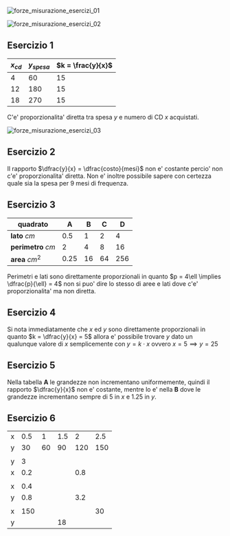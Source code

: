 ![forze_misurazione_esercizi_01](https://github.com/dennyb87/phoenomena/assets/7195133/10c6c176-d826-43fb-b8ee-15fa9dacb3b3)  

![forze_misurazione_esercizi_02](https://github.com/dennyb87/phoenomena/assets/7195133/23b95278-4ec7-490e-89d2-3dbf8b709edf)  

## Esercizio 1  

| $x_{cd}$ | $y_{spesa}$ | $k = \frac{y}{x}$ |
| -------- | ----------- | ----------------- |
| $4$      | $60$        | $15$              |
| $12$     | $180$       | $15$              |
| $18$     | $270$       | $15$              |

C'e' proporzionalita' diretta tra spesa $y$ e numero di CD $x$ acquistati.  

![forze_misurazione_esercizi_03](https://github.com/dennyb87/phoenomena/assets/7195133/092843bc-0d22-4e29-b0b6-272a2276204d)

## Esercizio 2  

Il rapporto $\dfrac{y}{x} = \dfrac{costo}{mesi}$ non e' costante percio' non c'e' proporzionalita' diretta. Non e' inoltre possibile sapere con certezza quale sia la spesa per 9 mesi di frequenza.  

## Esercizio 3  

| quadrato           | A      | B    | C    | D     |
| ------------------ | ------ | ---- | ---- | ----- |
| **lato** $cm$      | $0.5$  | $1$  | $2$  | $4$   |
| **perimetro** $cm$ | $2$    | $4$  | $8$  | $16$  |
| **area** $cm^2$    | $0.25$ | $16$ | $64$ | $256$ |

Perimetri e lati sono direttamente proporzionali in quanto $p = 4\ell \implies \dfrac{p}{\ell} = 4$ non si puo' dire lo stesso di aree e lati dove c'e' proporzionalita' ma non diretta.  

## Esercizio 4  

Si nota immediatamente che $x$ ed $y$ sono direttamente proporzionali in quanto $k = \dfrac{y}{x} = 5$ allora e' possibile trovare $y$ dato un qualunque valore di $x$ semplicemente con $y = k \cdot x$ ovvero $x = 5 \implies y = 25$  

## Esercizio 5  

Nella tabella **A** le grandezze non incrementano uniformemente, quindi il rapporto $\dfrac{y}{x}$ non e' costante, mentre lo e' nella **B** dove le grandezze incrementano sempre di $5$ in $x$ e $1.25$ in $y$.  

## Esercizio 6  

|     |       |      |       |       |       |
| --- | ----- | ---- | ----- | ----- | ----- |
| x   | $0.5$ | $1$  | $1.5$ | $2$   | $2.5$ |
| y   | $30$  | $60$ | $90$  | $120$ | $150$ |
|     |       |      |       |       |       |
| y   | $3$   |      |       |       |       |
| x   | $0.2$ |      |       | $0.8$ |       |
|     |       |      |       |       |       |
| x   | $0.4$ |      |       |       |       |
| y   | $0.8$ |      |       | $3.2$ |       |
|     |       |      |       |       |       |
| x   | $150$ |      |       |       | $30$  |
| y   |       |      | $18$  |       |       |